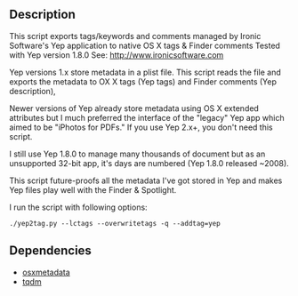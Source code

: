 Description
-----------

This script exports tags/keywords and comments managed by Ironic Software's
Yep application to native OS X tags & Finder comments
Tested with Yep version 1.8.0 See: http://www.ironicsoftware.com

Yep versions 1.x store metadata in a plist file.  This script reads the file and
exports the metadata to OX X tags (Yep tags) and Finder comments (Yep description),

Newer versions of Yep already store metadata using OS X extended attributes but 
I much preferred the interface of the "legacy" Yep app which aimed to be "iPhotos 
for PDFs."  If you use Yep 2.x+, you don't need this script.

I still use Yep 1.8.0 to manage many thousands of document but as an unsupported 32-bit app,
it's days are numbered (Yep 1.8.0 released ~2008).

This script future-proofs all the metadata I've got stored in Yep and makes Yep files
play well with the Finder & Spotlight.

I run the script with following options:

`./yep2tag.py --lctags --overwritetags -q --addtag=yep`

Dependencies
------------

- [osxmetadata](https://pypi.org/project/osxmetadata/)
- [tqdm](https://pypi.org/project/tqdm/)
